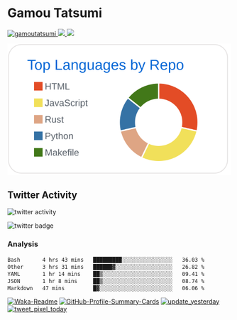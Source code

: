 # Gamou Tatsumi

<p align="left"> 
  <a href="https://github.com/gamoutatsumi/gamoutatsumi/">
    <img src="https://komarev.com/ghpvc/?username=gamoutatsumi" alt="gamoutatsumi" />
  </a>
  <a href="http://twitter.com/gamoutatsumi">
    <img height="20" src="https://img.shields.io/twitter/follow/gamoutatsumi?label=Twitter&logo=twitter&style=flat" />
  </a>
  <a href="https://github.com/gamoutatsumi">
    <img height="20" src="https://img.shields.io/github/followers/gamoutatsumi?label=follow&logo=github&style=flat" />
  </a>
</p>

![](./profile-summary-card-output/github/1-repos-per-language.svg)

## Twitter Activity

![twitter activity](https://pixe.la/v1/users/gamoutatsumi/graphs/daily-tweets.svg)

![twitter badge](https://pixe.la/v1/users/gamoutatsumi/graphs/daily-tweets.svg?mode=badge)

### Analysis

<!--START_SECTION:waka-->
```text
Bash       4 hrs 43 mins   █████████░░░░░░░░░░░░░░░░   36.03 % 
Other      3 hrs 31 mins   ██████▓░░░░░░░░░░░░░░░░░░   26.82 % 
YAML       1 hr 14 mins    ██▒░░░░░░░░░░░░░░░░░░░░░░   09.41 % 
JSON       1 hr 8 mins     ██▒░░░░░░░░░░░░░░░░░░░░░░   08.74 % 
Markdown   47 mins         █▓░░░░░░░░░░░░░░░░░░░░░░░   06.06 % 
```
<!--END_SECTION:waka-->

[![Waka-Readme](https://github.com/gamoutatsumi/gamoutatsumi/workflows/Waka-Readme/badge.svg)](https://github.com/gamoutatsumi/gamoutatsumi/actions?query=workflow%3AWaka-Readme) [![GitHub-Profile-Summary-Cards](https://github.com/gamoutatsumi/gamoutatsumi/workflows/GitHub-Profile-Summary-Cards/badge.svg)](https://github.com/gamoutatsumi/gamoutatsumi/actions?query=workflow%3AGitHub-Profile-Summary-Cards) [![update_yesterday](https://github.com/gamoutatsumi/tweet_pixels/workflows/update_yesterday/badge.svg)](https://github.com/gamoutatsumi/tweet_pixels/actions/runs/366009587) [![tweet_pixel_today](https://github.com/gamoutatsumi/tweet_pixels/workflows/tweet_pixel_today/badge.svg)](https://github.com/gamoutatsumi/tweet_pixels/actions?query=workflow%3Atweet_pixel_today)
